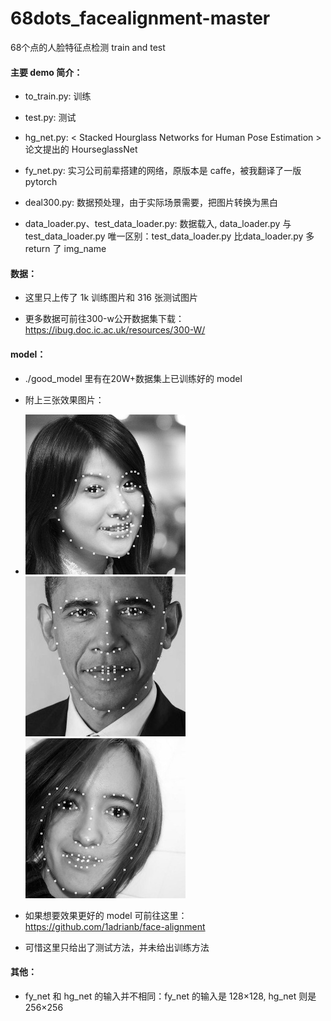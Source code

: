 # 68dots_facealignment-master
68个点的人脸特征点检测 train and test
#### 主要 demo 简介：
 +  to_train.py: 训练
 -  test.py: 测试
 +  hg_net.py: < Stacked Hourglass Networks for Human Pose Estimation > 论文提出的 HourseglassNet
 -  fy_net.py: 实习公司前辈搭建的网络，原版本是 caffe，被我翻译了一版 pytorch
 +  deal300.py: 数据预处理，由于实际场景需要，把图片转换为黑白
 -  data_loader.py、test_data_loader.py: 数据载入, data_loader.py 与 test_data_loader.py 唯一区别：test_data_loader.py 比data_loader.py 多 return 了 img_name

#### 数据：
 + 这里只上传了 1k 训练图片和 316 张测试图片
 - 更多数据可前往300-w公开数据集下载：https://ibug.doc.ic.ac.uk/resources/300-W/

#### model：
 + ./good_model 里有在20W+数据集上已训练好的 model
 - 附上三张效果图片：
 + ![](./small_out_imgs/24.bmp)  ![](./small_out_imgs/348.bmp) ![](./small_out_imgs/534.bmp)
 - 如果想要效果更好的 model 可前往这里：https://github.com/1adrianb/face-alignment
 + 可惜这里只给出了测试方法，并未给出训练方法
 
#### 其他：
 + fy_net 和 hg_net 的输入并不相同：fy_net 的输入是 128×128, hg_net 则是 256×256
 

